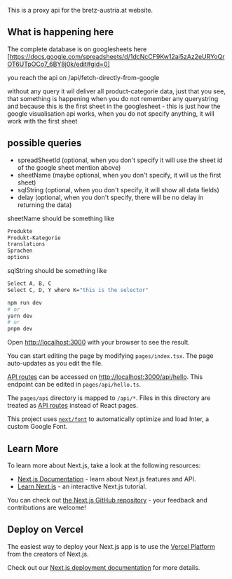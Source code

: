 This is a proxy api for the bretz-austria.at website.

## What is happening here

The complete database is on googlesheets here [https://docs.google.com/spreadsheets/d/1dcNcCF9Kw12ai5zAz2eURYoQrOT6UTpOCo7_6BY8j0k/edit#gid=0]

you reach the api on /api/fetch-directly-from-google

without any query it wil deliver all product-categorie data, just that you see, that something is happening when you do not remember any querystring and because this is the first sheet in the googlesheet - this is just how the google visualisation api works, when you do not specify anything, it will work with the first sheet

## possible queries

- spreadSheetId (optional, when you don't specify it will use the sheet id of the google sheet mention above)
- sheetName (maybe optional, when you don't specify, it will us the first sheet)
- sqlString (optional, when you don't specify, it will show all data fields)
- delay (optional, when you don't specify, there will be no delay in returning the data)

sheetName should be something like

```bash
Produkte
Produkt-Kategorie
translations
Sprachen
options
```

sqlString should be something like

```bash
Select A, B, C
Select C, D, Y where K="this is the selector"
```

```bash
npm run dev
# or
yarn dev
# or
pnpm dev
```

Open [http://localhost:3000](http://localhost:3000) with your browser to see the result.

You can start editing the page by modifying `pages/index.tsx`. The page auto-updates as you edit the file.

[API routes](https://nextjs.org/docs/api-routes/introduction) can be accessed on [http://localhost:3000/api/hello](http://localhost:3000/api/hello). This endpoint can be edited in `pages/api/hello.ts`.

The `pages/api` directory is mapped to `/api/*`. Files in this directory are treated as [API routes](https://nextjs.org/docs/api-routes/introduction) instead of React pages.

This project uses [`next/font`](https://nextjs.org/docs/basic-features/font-optimization) to automatically optimize and load Inter, a custom Google Font.

## Learn More

To learn more about Next.js, take a look at the following resources:

- [Next.js Documentation](https://nextjs.org/docs) - learn about Next.js features and API.
- [Learn Next.js](https://nextjs.org/learn) - an interactive Next.js tutorial.

You can check out [the Next.js GitHub repository](https://github.com/vercel/next.js/) - your feedback and contributions are welcome!

## Deploy on Vercel

The easiest way to deploy your Next.js app is to use the [Vercel Platform](https://vercel.com/new?utm_medium=default-template&filter=next.js&utm_source=create-next-app&utm_campaign=create-next-app-readme) from the creators of Next.js.

Check out our [Next.js deployment documentation](https://nextjs.org/docs/deployment) for more details.
